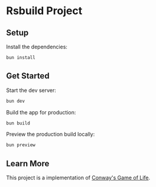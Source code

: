 # Rsbuild Project

## Setup

Install the dependencies:

```bash
bun install
```

## Get Started

Start the dev server:

```bash
bun dev
```

Build the app for production:

```bash
bun build
```

Preview the production build locally:

```bash
bun preview
```

## Learn More

This project is a implementation of [Conway's Game of Life](https://en.wikipedia.org/wiki/Conway%27s_Game_of_Life).

